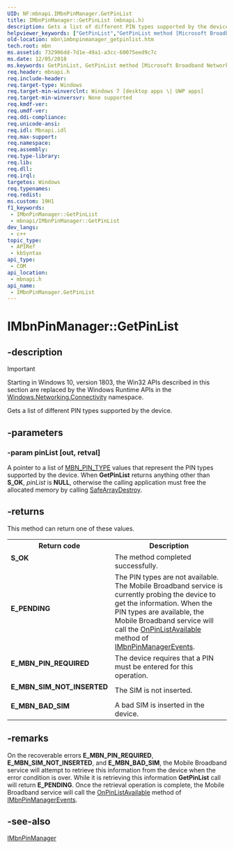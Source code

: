 ```yaml
---
UID: NF:mbnapi.IMbnPinManager.GetPinList
title: IMbnPinManager::GetPinList (mbnapi.h)
description: Gets a list of different PIN types supported by the device.
helpviewer_keywords: ["GetPinList","GetPinList method [Microsoft Broadband Networks]","GetPinList method [Microsoft Broadband Networks]","IMbnPinManager interface","IMbnPinManager interface [Microsoft Broadband Networks]","GetPinList method","IMbnPinManager.GetPinList","IMbnPinManager::GetPinList","mbn.imbnpinmanager_getpinlist","mbnapi/IMbnPinManager::GetPinList"]
old-location: mbn\imbnpinmanager_getpinlist.htm
tech.root: mbn
ms.assetid: 732906dd-7d1e-49a1-a3cc-60075eed9c7c
ms.date: 12/05/2018
ms.keywords: GetPinList, GetPinList method [Microsoft Broadband Networks], GetPinList method [Microsoft Broadband Networks],IMbnPinManager interface, IMbnPinManager interface [Microsoft Broadband Networks],GetPinList method, IMbnPinManager.GetPinList, IMbnPinManager::GetPinList, mbn.imbnpinmanager_getpinlist, mbnapi/IMbnPinManager::GetPinList
req.header: mbnapi.h
req.include-header: 
req.target-type: Windows
req.target-min-winverclnt: Windows 7 [desktop apps \| UWP apps]
req.target-min-winversvr: None supported
req.kmdf-ver: 
req.umdf-ver: 
req.ddi-compliance: 
req.unicode-ansi: 
req.idl: Mbnapi.idl
req.max-support: 
req.namespace: 
req.assembly: 
req.type-library: 
req.lib: 
req.dll: 
req.irql: 
targetos: Windows
req.typenames: 
req.redist: 
ms.custom: 19H1
f1_keywords:
 - IMbnPinManager::GetPinList
 - mbnapi/IMbnPinManager::GetPinList
dev_langs:
 - c++
topic_type:
 - APIRef
 - kbSyntax
api_type:
 - COM
api_location:
 - mbnapi.h
api_name:
 - IMbnPinManager.GetPinList
---
```


# IMbnPinManager::GetPinList


## -description

> [!IMPORTANT]
> Starting in Windows 10, version 1803, the Win32 APIs described in this section are replaced by the Windows Runtime APIs in the [Windows.Networking.Connectivity](/uwp/api/windows.networking.connectivity) namespace.

Gets a list of different PIN types supported by the device.

## -parameters

### -param pinList [out, retval]

A pointer to a list of <a href="https://docs.microsoft.com/windows/desktop/api/mbnapi/ne-mbnapi-mbn_pin_type">MBN_PIN_TYPE</a> values that represent the PIN types supported by the device.  When <b>GetPinList</b> returns anything other than <b>S_OK</b>, <i>pinList</i> is <b>NULL</b>, otherwise the calling application must free the allocated memory by calling <a href="https://msdn.microsoft.com/library/ms221702.aspx">SafeArrayDestroy</a>.

## -returns

This method can return one of these values.

<table>
<tr>
<th>Return code</th>
<th>Description</th>
</tr>
<tr>
<td width="40%">
<dl>
<dt><b>S_OK</b></dt>
</dl>
</td>
<td width="60%">
The method completed successfully.

</td>
</tr>
<tr>
<td width="40%">
<dl>
<dt><b>E_PENDING</b></dt>
</dl>
</td>
<td width="60%">
The PIN types are not available.  The Mobile Broadband service is currently probing the device to get the information.  When the PIN types are available, the Mobile Broadband service will call the <a href="https://docs.microsoft.com/windows/desktop/api/mbnapi/nf-mbnapi-imbnpinmanagerevents-onpinlistavailable">OnPinListAvailable</a> method of <a href="https://docs.microsoft.com/windows/desktop/api/mbnapi/nn-mbnapi-imbnpinmanagerevents">IMbnPinManagerEvents</a>.

</td>
</tr>
<tr>
<td width="40%">
<dl>
<dt><b>E_MBN_PIN_REQUIRED</b></dt>
</dl>
</td>
<td width="60%">
The device requires that a PIN must be entered for this operation.

</td>
</tr>
<tr>
<td width="40%">
<dl>
<dt><b>E_MBN_SIM_NOT_INSERTED</b></dt>
</dl>
</td>
<td width="60%">
The SIM is not inserted.

</td>
</tr>
<tr>
<td width="40%">
<dl>
<dt><b>E_MBN_BAD_SIM</b></dt>
</dl>
</td>
<td width="60%">
A bad SIM is inserted in the device.

</td>
</tr>
</table>

## -remarks

On the recoverable errors <b>E_MBN_PIN_REQUIRED</b>, <b>E_MBN_SIM_NOT_INSERTED</b>, and <b>E_MBN_BAD_SIM</b>, the Mobile Broadband service will attempt to retrieve this information from the device when the error condition is over. While it is retrieving this information <b>GetPinList</b> call will return <b>E_PENDING</b>. Once the retrieval operation is complete, the Mobile Broadband service will call the <a href="https://docs.microsoft.com/windows/desktop/api/mbnapi/nf-mbnapi-imbnpinmanagerevents-onpinlistavailable">OnPinListAvailable</a> method of  <a href="https://docs.microsoft.com/windows/desktop/api/mbnapi/nn-mbnapi-imbnpinmanagerevents">IMbnPinManagerEvents</a>.

## -see-also

<a href="https://docs.microsoft.com/windows/desktop/api/mbnapi/nn-mbnapi-imbnpinmanager">IMbnPinManager</a>

